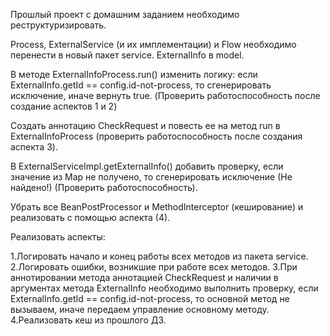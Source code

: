 Прошлый проект с домашним заданием необходимо реструктуризировать.

Process, ExternalService (и их имплементации) и Flow необходимо перенести в новый пакет service. ExternalInfo в model.

В методе ExternalInfoProcess.run() изменить логику: если ExternalInfo.getId == config.id-not-process, то сгенерировать исключение, иначе вернуть true. (Проверить работоспособность после создание аспектов 1 и 2)

Создать аннотацию CheckRequest и повесть ее на метод run в ExternalInfoProcess (проверить работоспособность после создания аспекта 3).

В ExternalServiceImpl.getExternalInfo() добавить проверку, если значение из Map не получено, то сгенерировать исключение (Не найдено!) (Проверить работоспособность).

Убрать все BeanPostProcessor и MethodInterceptor (кеширование) и реализовать с помощью аспекта (4).

Реализовать аспекты:

1.Логировать начало и конец работы всех методов из пакета service.
2.Логировать ошибки, возникшие при работе всех методов.
3.При аннотировании метода аннотацией CheckRequest и наличии в аргументах метода ExternalInfo необходимо выполнить проверку, если ExternalInfo.getId == config.id-not-process, то основной метод не вызываем, иначе передаем управление основному методу.
4.Реализовать кеш из прошлого ДЗ.